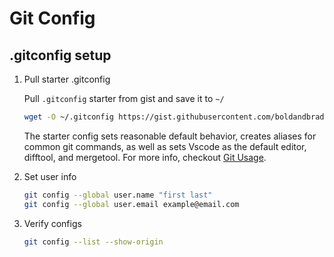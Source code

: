 # Git Config

## .gitconfig setup

1. Pull starter .gitconfig

   Pull `.gitconfig` starter from gist and save it to `~/`

   ```zsh
   wget -O ~/.gitconfig https://gist.githubusercontent.com/boldandbrad/538236e794f544f8fe9df0e8bde4c3f2/raw
   ```

   The starter config sets reasonable default behavior, creates aliases for
   common git commands, as well as sets Vscode as the default editor, difftool,
   and mergetool. For more info, checkout [Git Usage](usage.md).

2. Set user info

   ```zsh
   git config --global user.name "first last"
   git config --global user.email example@email.com
   ```

3. Verify configs

   ```zsh
   git config --list --show-origin
   ```
